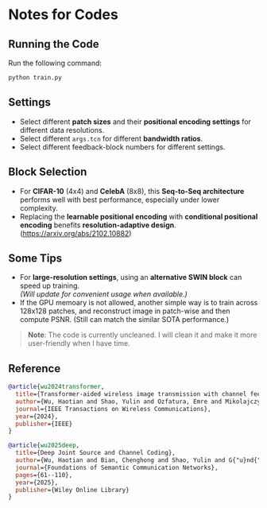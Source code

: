 # Notes for Codes

## Running the Code

Run the following command:

```bash
python train.py
```

## Settings

- Select different **patch sizes** and their **positional encoding settings** for different data resolutions.
- Select different `args.tcn` for different **bandwidth ratios**.
- Select different feedback-block numbers for different settings.

## Block Selection

- For **CIFAR-10** (4x4) and **CelebA** (8x8), this **Seq-to-Seq architecture** performs well with best performance, especially under lower complexity.
- Replacing the **learnable positional encoding** with **conditional positional encoding** benefits **resolution-adaptive design**. 
  (https://arxiv.org/abs/2102.10882)

## Some Tips

- For **large-resolution settings**, using an **alternative SWIN block** can speed up training.  
  _(Will update for convenient usage when available.)_
- If the GPU memoary is not allowed, another simple way is to train across 128x128 patches, and reconstruct image in patch-wise and then compute PSNR. (Still can match the similar SOTA performance.)


> **Note**: The code is currently uncleaned. I will clean it and make it more user-friendly when I have time.  

## Reference

```bibtex
@article{wu2024transformer,
  title={Transformer-aided wireless image transmission with channel feedback},
  author={Wu, Haotian and Shao, Yulin and Ozfatura, Emre and Mikolajczyk, Krystian and G{\"u}nd{\"u}z, Deniz},
  journal={IEEE Transactions on Wireless Communications},
  year={2024},
  publisher={IEEE}
}

@article{wu2025deep,
  title={Deep Joint Source and Channel Coding},
  author={Wu, Haotian and Bian, Chenghong and Shao, Yulin and G{"u}nd{"u}z, Deniz},
  journal={Foundations of Semantic Communication Networks},
  pages={61--110},
  year={2025},
  publisher={Wiley Online Library}
}
